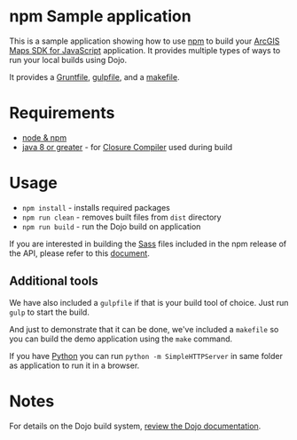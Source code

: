 # npm Sample application

This is a sample application showing how to use [npm](https://www.npmjs.com/) to build your [ArcGIS Maps SDK for JavaScript](https://developers.arcgis.com/javascript/) application.
It provides multiple types of ways to run your local builds using Dojo.

It provides a [Gruntfile](Gruntfile.js), [gulpfile](gulpfile.js), and a [makefile](makefile).

# Requirements
* [node & npm](https://nodejs.org/)
* [java 8 or greater](https://java.com/en/download/) - for [Closure Compiler](https://github.com/google/closure-compiler) used during build

# Usage
* `npm install` - installs required packages
* `npm run clean` - removes built files from `dist` directory
* `npm run build` - run the Dojo build on application

If you are interested in building the [Sass](http://sass-lang.com/) files included in the npm release of the API, please refer to this [document](SASS.md).

## Additional tools
We have also included a `gulpfile` if that is your build tool of choice. Just run `gulp` to start the build.

And just to demonstrate that it can be done, we've included a `makefile` so you can build the demo application using the `make` command.

If you have [Python](https://www.python.org/) you can run `python -m SimpleHTTPServer` in same folder as application to run it in a browser.

# Notes
For details on the Dojo build system, [review the Dojo documentation](http://dojotoolkit.org/documentation/tutorials/1.10/build/index.html).
